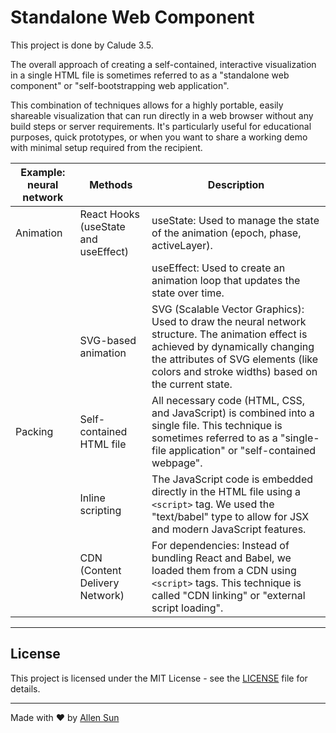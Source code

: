 # Standalone Web Component

This project is done by Calude 3.5.

The overall approach of creating a self-contained, interactive visualization in a single HTML file is sometimes referred to as a "standalone web component" or "self-bootstrapping web application".

This combination of techniques allows for a highly portable, easily shareable visualization that can run directly in a web browser without any build steps or server requirements. It's particularly useful for educational purposes, quick prototypes, or when you want to share a working demo with minimal setup required from the recipient.

|Example: neural network|Methods|Description|
|-|-|-|
|Animation|React Hooks (useState and useEffect)|useState: Used to manage the state of the animation (epoch, phase, activeLayer).|
|||useEffect: Used to create an animation loop that updates the state over time.|
||SVG-based animation|SVG (Scalable Vector Graphics): Used to draw the neural network structure. The animation effect is achieved by dynamically changing the attributes of SVG elements (like colors and stroke widths) based on the current state.|
|Packing|Self-contained HTML file|All necessary code (HTML, CSS, and JavaScript) is combined into a single file. This technique is sometimes referred to as a "single-file application" or "self-contained webpage".|
||Inline scripting|The JavaScript code is embedded directly in the HTML file using a `<script>` tag. We used the "text/babel" type to allow for JSX and modern JavaScript features.|
||CDN (Content Delivery Network)|For dependencies: Instead of bundling React and Babel, we loaded them from a CDN using `<script>` tags. This technique is called "CDN linking" or "external script loading".|

---

## License

This project is licensed under the MIT License - see the [LICENSE](LICENSE) file for details.

---

Made with ❤️ by [Allen Sun](https://github.com/allenintaipei)
